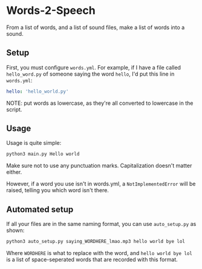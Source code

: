 # Words-2-Speech
From a list of words, and a list of sound files, make a list of words into a sound.

## Setup
First, you must configure `words.yml`. For example, if I have a file called `hello_word.py` of someone saying the word `hello`, I'd put this line in `words.yml`:
```yaml
hello: 'hello_world.py'
```
NOTE: put words as lowercase, as they're all converted to lowercase in the script.

## Usage
Usage is quite simple:
```sh
python3 main.py Hello world
```
Make sure not to use any punctuation marks. Capitalization doesn't matter either.

However, if a word you use isn't in words.yml, a `NotImplementedError` will be raised, telling you which word isn't there.

## Automated setup
If all your files are in the same naming format, you can use `auto_setup.py` as shown:
```sh
python3 auto_setup.py saying_WORDHERE_lmao.mp3 hello world bye lol
```
Where `WORDHERE` is what to replace with the word, and `hello world bye lol` is a list of space-seperated words that are recorded with this format.